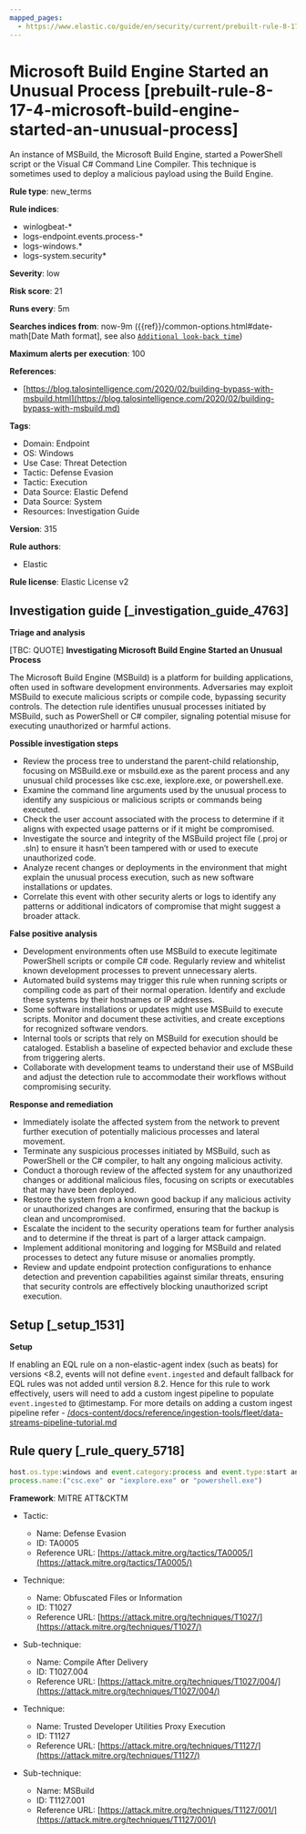 ```yaml
---
mapped_pages:
  - https://www.elastic.co/guide/en/security/current/prebuilt-rule-8-17-4-microsoft-build-engine-started-an-unusual-process.html
---
```


# Microsoft Build Engine Started an Unusual Process [prebuilt-rule-8-17-4-microsoft-build-engine-started-an-unusual-process]

An instance of MSBuild, the Microsoft Build Engine, started a PowerShell script or the Visual C# Command Line Compiler. This technique is sometimes used to deploy a malicious payload using the Build Engine.

**Rule type**: new_terms

**Rule indices**:

* winlogbeat-*
* logs-endpoint.events.process-*
* logs-windows.*
* logs-system.security*

**Severity**: low

**Risk score**: 21

**Runs every**: 5m

**Searches indices from**: now-9m ({{ref}}/common-options.html#date-math[Date Math format], see also [`Additional look-back time`](docs-content://solutions/security/detect-and-alert/create-detection-rule.md#rule-schedule))

**Maximum alerts per execution**: 100

**References**:

* [https://blog.talosintelligence.com/2020/02/building-bypass-with-msbuild.html](https://blog.talosintelligence.com/2020/02/building-bypass-with-msbuild.md)

**Tags**:

* Domain: Endpoint
* OS: Windows
* Use Case: Threat Detection
* Tactic: Defense Evasion
* Tactic: Execution
* Data Source: Elastic Defend
* Data Source: System
* Resources: Investigation Guide

**Version**: 315

**Rule authors**:

* Elastic

**Rule license**: Elastic License v2

## Investigation guide [_investigation_guide_4763]

**Triage and analysis**

[TBC: QUOTE]
**Investigating Microsoft Build Engine Started an Unusual Process**

The Microsoft Build Engine (MSBuild) is a platform for building applications, often used in software development environments. Adversaries may exploit MSBuild to execute malicious scripts or compile code, bypassing security controls. The detection rule identifies unusual processes initiated by MSBuild, such as PowerShell or C# compiler, signaling potential misuse for executing unauthorized or harmful actions.

**Possible investigation steps**

* Review the process tree to understand the parent-child relationship, focusing on MSBuild.exe or msbuild.exe as the parent process and any unusual child processes like csc.exe, iexplore.exe, or powershell.exe.
* Examine the command line arguments used by the unusual process to identify any suspicious or malicious scripts or commands being executed.
* Check the user account associated with the process to determine if it aligns with expected usage patterns or if it might be compromised.
* Investigate the source and integrity of the MSBuild project file (.proj or .sln) to ensure it hasn’t been tampered with or used to execute unauthorized code.
* Analyze recent changes or deployments in the environment that might explain the unusual process execution, such as new software installations or updates.
* Correlate this event with other security alerts or logs to identify any patterns or additional indicators of compromise that might suggest a broader attack.

**False positive analysis**

* Development environments often use MSBuild to execute legitimate PowerShell scripts or compile C# code. Regularly review and whitelist known development processes to prevent unnecessary alerts.
* Automated build systems may trigger this rule when running scripts or compiling code as part of their normal operation. Identify and exclude these systems by their hostnames or IP addresses.
* Some software installations or updates might use MSBuild to execute scripts. Monitor and document these activities, and create exceptions for recognized software vendors.
* Internal tools or scripts that rely on MSBuild for execution should be cataloged. Establish a baseline of expected behavior and exclude these from triggering alerts.
* Collaborate with development teams to understand their use of MSBuild and adjust the detection rule to accommodate their workflows without compromising security.

**Response and remediation**

* Immediately isolate the affected system from the network to prevent further execution of potentially malicious processes and lateral movement.
* Terminate any suspicious processes initiated by MSBuild, such as PowerShell or the C# compiler, to halt any ongoing malicious activity.
* Conduct a thorough review of the affected system for any unauthorized changes or additional malicious files, focusing on scripts or executables that may have been deployed.
* Restore the system from a known good backup if any malicious activity or unauthorized changes are confirmed, ensuring that the backup is clean and uncompromised.
* Escalate the incident to the security operations team for further analysis and to determine if the threat is part of a larger attack campaign.
* Implement additional monitoring and logging for MSBuild and related processes to detect any future misuse or anomalies promptly.
* Review and update endpoint protection configurations to enhance detection and prevention capabilities against similar threats, ensuring that security controls are effectively blocking unauthorized script execution.


## Setup [_setup_1531]

**Setup**

If enabling an EQL rule on a non-elastic-agent index (such as beats) for versions <8.2, events will not define `event.ingested` and default fallback for EQL rules was not added until version 8.2. Hence for this rule to work effectively, users will need to add a custom ingest pipeline to populate `event.ingested` to @timestamp. For more details on adding a custom ingest pipeline refer - [/docs-content/docs/reference/ingestion-tools/fleet/data-streams-pipeline-tutorial.md](docs-content://reference/ingestion-tools/fleet/data-streams-pipeline-tutorial.md)


## Rule query [_rule_query_5718]

```js
host.os.type:windows and event.category:process and event.type:start and process.parent.name:("MSBuild.exe" or "msbuild.exe") and
process.name:("csc.exe" or "iexplore.exe" or "powershell.exe")
```

**Framework**: MITRE ATT&CKTM

* Tactic:

    * Name: Defense Evasion
    * ID: TA0005
    * Reference URL: [https://attack.mitre.org/tactics/TA0005/](https://attack.mitre.org/tactics/TA0005/)

* Technique:

    * Name: Obfuscated Files or Information
    * ID: T1027
    * Reference URL: [https://attack.mitre.org/techniques/T1027/](https://attack.mitre.org/techniques/T1027/)

* Sub-technique:

    * Name: Compile After Delivery
    * ID: T1027.004
    * Reference URL: [https://attack.mitre.org/techniques/T1027/004/](https://attack.mitre.org/techniques/T1027/004/)

* Technique:

    * Name: Trusted Developer Utilities Proxy Execution
    * ID: T1127
    * Reference URL: [https://attack.mitre.org/techniques/T1127/](https://attack.mitre.org/techniques/T1127/)

* Sub-technique:

    * Name: MSBuild
    * ID: T1127.001
    * Reference URL: [https://attack.mitre.org/techniques/T1127/001/](https://attack.mitre.org/techniques/T1127/001/)



